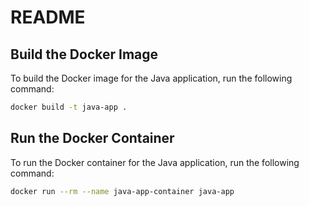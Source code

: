 # README

## Build the Docker Image

To build the Docker image for the Java application, run the following command:

```bash
docker build -t java-app .
```

## Run the Docker Container

To run the Docker container for the Java application, run the following command:

```bash
docker run --rm --name java-app-container java-app
```
